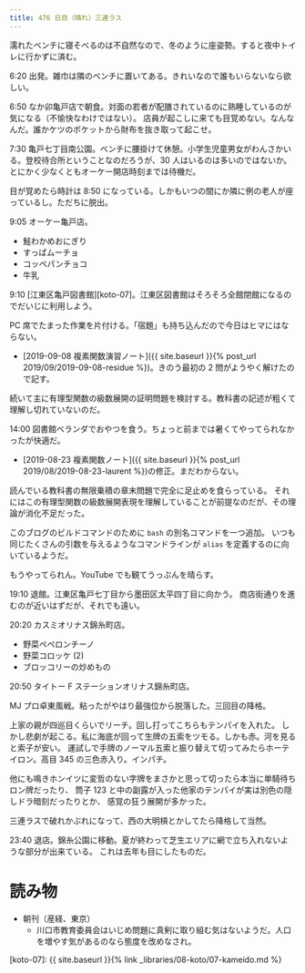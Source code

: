 ```yaml
---
title: 476 日目（晴れ）三連ラス
---
```


濡れたベンチに寝そべるのは不自然なので、冬のように座姿勢。すると夜中トイレに行かずに済む。

6:20 出発。雑巾は隣のベンチに置いてある。きれいなので誰もいらないなら欲しい。

6:50 なか卯亀戸店で朝食。対面の若者が配膳されているのに熟睡しているのが気になる（不愉快なわけではない）。
店員が起こしに来ても目覚めない。なんなんだ。誰かケツのポケットから財布を抜き取って起こせ。

7:30 亀戸七丁目南公園。ベンチに腰掛けて休憩。小学生児童男女がわんさかいる。登校待合所ということなのだろうが、30 人はいるのは多いのではないか。
とにかく少なくともオーケー開店時刻までは待機だ。

目が覚めたら時計は 8:50 になっている。しかもいつの間にか隣に例の老人が座っているし。ただちに脱出。

9:05 オーケー亀戸店。

* 鮭わかめおにぎり
* すっぱムーチョ
* コッペパンチョコ
* 牛乳

9:10 [江東区亀戸図書館][koto-07]。江東区図書館はそろそろ全館閉館になるのでだいじに利用しよう。

PC 席でたまった作業を片付ける。「宿題」も持ち込んだので今日はヒマにはならない。

* [2019-09-08 複素関数演習ノート]({{ site.baseurl }}{% post_url 2019/09/2019-09-08-residue %})。きのう最初の 2 問がようやく解けたので記す。

続いて主に有理型関数の級数展開の証明問題を検討する。教科書の記述が粗くて理解し切れていないのだ。

14:00 図書館ベランダでおやつを食う。ちょっと前までは暑くてやってられなかったが快適だ。

* [2019-08-23 複素関数ノート]({{ site.baseurl }}{% post_url 2019/08/2019-08-23-laurent %})の修正。まだわからない。

読んでいる教科書の無限乗積の章末問題で完全に足止めを食らっている。
それにはこの有理型関数の級数展開表現を理解していることが前提なのだが、その理論が消化不足だった。

このブログのビルドコマンドのために `bash` の別名コマンドを一つ追加。
いつも同じたくさんの引数を与えるようなコマンドラインが `alias` を定義するのに向いているようだ。

もうやってられん。YouTube でも観てうっぷんを晴らす。

19:10 退館。江東区亀戸七丁目から墨田区太平四丁目に向かう。
商店街通りを進むのが近いはずだが、それでも遠い。

20:20 カスミオリナス錦糸町店。

* 野菜ペペロンチーノ
* 野菜コロッケ (2)
* ブロッコリーの炒めもの

20:50 タイトー F ステーションオリナス錦糸町店。

MJ プロ卓東風戦。粘ったがやはり最強位から脱落した。三回目の降格。

上家の親が四巡目くらいでリーチ。回し打ってこちらもテンパイを入れた。
しかし悲劇が起こる。私に海底が回って生牌の五索をツモる。しかも赤。河を見ると索子が安い。
運試しで手牌のノーマル五索と振り替えて切ってみたらホーテイロン。高目 345 の三色赤入り。インパチ。

他にも鳴きホンイツに変哲のない字牌をまさかと思って切ったら本当に単騎待ちロン牌だったり、
筒子 123 と中の副露が入った他家のテンパイが実は別色の隠しドラ暗刻だったりとか、
感覚の狂う展開が多かった。

三連ラスで破れかぶれになって、西の大明槓とかしてたら降格して当然。

23:40 退店。錦糸公園に移動。夏が終わって芝生エリアに網で立ち入れないような部分が出来ている。
これは去年も目にしたものだ。

# 読み物

* 朝刊（産経、東京）
  * 川口市教育委員会はいじめ問題に真剣に取り組む気はないようだ。人口を増やす気があるのなら態度を改めなされ。

[koto-07]: {{ site.baseurl }}{% link _libraries/08-koto/07-kameido.md %}
